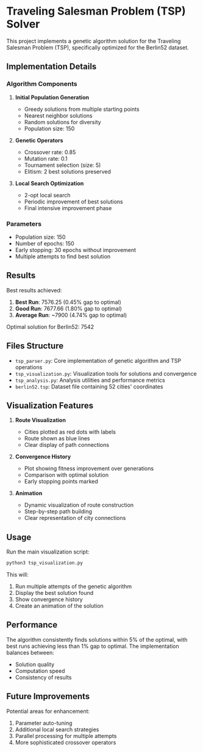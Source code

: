 # Traveling Salesman Problem (TSP) Solver

This project implements a genetic algorithm solution for the Traveling Salesman Problem (TSP), specifically optimized for the Berlin52 dataset.

## Implementation Details

### Algorithm Components

1. **Initial Population Generation**
   - Greedy solutions from multiple starting points
   - Nearest neighbor solutions
   - Random solutions for diversity
   - Population size: 150

2. **Genetic Operators**
   - Crossover rate: 0.85
   - Mutation rate: 0.1
   - Tournament selection (size: 5)
   - Elitism: 2 best solutions preserved

3. **Local Search Optimization**
   - 2-opt local search
   - Periodic improvement of best solutions
   - Final intensive improvement phase

### Parameters
- Population size: 150
- Number of epochs: 150
- Early stopping: 30 epochs without improvement
- Multiple attempts to find best solution

## Results

Best results achieved:
1. **Best Run**: 7576.25 (0.45% gap to optimal)
2. **Good Run**: 7677.66 (1.80% gap to optimal)
3. **Average Run**: ~7900 (4.74% gap to optimal)

Optimal solution for Berlin52: 7542

## Files Structure

- `tsp_parser.py`: Core implementation of genetic algorithm and TSP operations
- `tsp_visualization.py`: Visualization tools for solutions and convergence
- `tsp_analysis.py`: Analysis utilities and performance metrics
- `berlin52.tsp`: Dataset file containing 52 cities' coordinates

## Visualization Features

1. **Route Visualization**
   - Cities plotted as red dots with labels
   - Route shown as blue lines
   - Clear display of path connections

2. **Convergence History**
   - Plot showing fitness improvement over generations
   - Comparison with optimal solution
   - Early stopping points marked

3. **Animation**
   - Dynamic visualization of route construction
   - Step-by-step path building
   - Clear representation of city connections

## Usage

Run the main visualization script:
```bash
python3 tsp_visualization.py
```

This will:
1. Run multiple attempts of the genetic algorithm
2. Display the best solution found
3. Show convergence history
4. Create an animation of the solution

## Performance

The algorithm consistently finds solutions within 5% of the optimal, with best runs achieving less than 1% gap to optimal. The implementation balances between:
- Solution quality
- Computation speed
- Consistency of results

## Future Improvements

Potential areas for enhancement:
1. Parameter auto-tuning
2. Additional local search strategies
3. Parallel processing for multiple attempts
4. More sophisticated crossover operators
